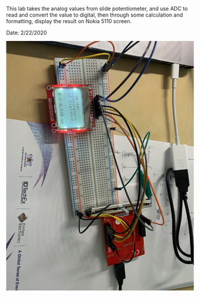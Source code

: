 This lab takes the analog values from slide potentiometer, and use ADC to read and convert the value to digital, then through some calculation and formatting, display the result on Nokia 5110 screen.

Date: 2/22/2020

![lab14](https://github.com/luckydoglou/TI_TivaC_launchpad_programming/blob/master/images/lab14.jpg) 
 